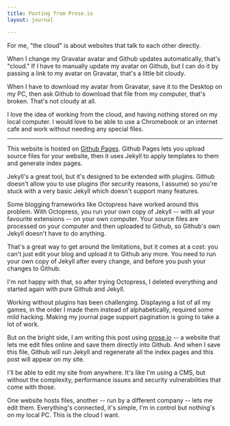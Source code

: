 ```yaml
---
title: Posting from Prose.io
layout: journal

---
```


For me, "the cloud" is about websites that talk to each other directly.

When I change my Gravatar avatar and Github updates automatically, that's "cloud." If I have to manually update my avatar on Github, but I can do it by passing a link to my avatar on Gravatar, that's a little bit cloudy.

When I have to download my avatar from Gravatar, save it to the Desktop on my PC, then ask Github to download that file from my computer, that's broken. That's not cloudy at all.

I love the idea of working from the cloud, and having nothing stored on my local computer. I would love to be able to use a Chromebook or an internet cafe and work without needing any special files.

* * *

This website is hosted on [Github Pages](http://pages.github.com/). Github Pages lets you upload source files for your website, then it uses Jekyll to apply templates to them and generate index pages.

Jekyll's a great tool, but it's designed to be extended with plugins. Github doesn't allow you to use plugins (for security reasons, I assume) so you're stuck with a very basic Jekyll which doesn't support many features.

Some blogging frameworks like Octopress have worked around this problem. With Octopress, you run your own copy of Jekyll -- with all your favourite extensions -- on your own computer. Your source files are processed on your computer and then uploaded to Github, so Github's own Jekyll doesn't have to do anything.

That's a great way to get around the limitations, but it comes at a cost: you can't just edit your blog and upload it to Github any more. You need to run your own copy of Jekyll after every change, and before you push your changes to Github.

I'm not happy with that, so after trying Octopress, I deleted everything and started again with pure Github and Jekyll.

Working without plugins has been challenging. Displaying a list of all my games, in the order I made them instead of alphabetically, required some mild hacking. Making my journal page support pagination is going to take a lot of work.

But on the bright side, I am writing this post using [prose.io](http://prose.io) -- a website that lets me edit files online and save them directly into Github. And when I save this file, Github will run Jekyll and regenerate all the index pages and this post will appear on my site.

I'll be able to edit my site from anywhere. It's like I'm using a CMS, but without the complexity, performance issues and security vulnerabilities that come with those.

One website hosts files, another -- run by a different company -- lets me edit them. Everything's connected, it's simple, I'm in control but nothing's on my local PC. This is the cloud I want.

